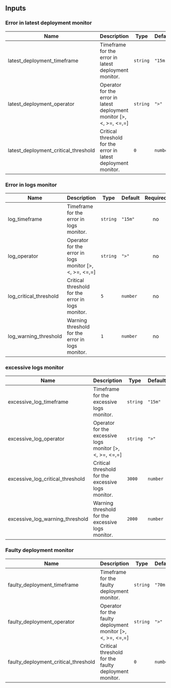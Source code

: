 ## Inputs

### Error in latest deployment monitor

| Name | Description | Type | Default | Required |
|------|-------------|------|---------|:--------:|
| latest_deployment_timeframe | Timeframe for the error in latest deployment monitor. | `string`| `"15m"` | no |
| latest_deployment_operator | Operator for the error in latest deployment monitor [>, <, >=, <=,=] | `string`| `">"` | no |
| latest_deployment_critical_threshold | Critical threshold for the error in latest deployment monitor. | `0` | `number`| no |


### Error in logs monitor

| Name | Description | Type | Default | Required |
|------|-------------|------|---------|:--------:|
| log_timeframe | Timeframe for the error in logs monitor. | `string`| `"15m"` | no |
| log_operator | Operator for the error in logs monitor [>, <, >=, <=,=] | `string`| `">"` | no |
| log_critical_threshold | Critical threshold for the error in logs monitor. | `5` | `number`| no |
| log_warning_threshold | Warning threshold for the error in logs monitor. | `1` | `number`| no |


### excessive logs monitor

| Name | Description | Type | Default | Required |
|------|-------------|------|---------|:--------:|
| excessive_log_timeframe | Timeframe for the excessive logs monitor. | `string`| `"15m"` | no |
| excessive_log_operator | Operator for the excessive logs monitor [>, <, >=, <=,=] | `string`| `">"` | no |
| excessive_log_critical_threshold | Critical threshold for the excessive logs monitor. | `3000` | `number`| no |
| excessive_log_warning_threshold | Warning threshold for the excessive logs monitor. | `2000` | `number`| no |



### Faulty deployment monitor

| Name | Description | Type | Default | Required |
|------|-------------|------|---------|:--------:|
| faulty_deployment_timeframe | Timeframe for the faulty deployment monitor. | `string`| `"70m"` | no |
| faulty_deployment_operator | Operator for the faulty deployment monitor [>, <, >=, <=,=] | `string`| `">"` | no |
| faulty_deployment_critical_threshold | Critical threshold for the faulty deployment monitor. | `0` | `number`| no |


